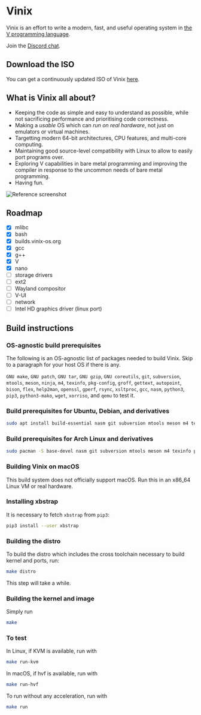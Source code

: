 # Vinix

Vinix is an effort to write a modern, fast, and useful operating system in [the V programming language](https://vlang.io).

Join the [Discord chat](https://discord.gg/S5Nm6ZDU38).

## Download the ISO

You can get a continuously updated ISO of Vinix [here](https://builds.vinix-os.org/repos/files/vinix/latest/vinix.iso).

## What is Vinix all about?

- Keeping the code as simple and easy to understand as possible, while not sacrificing
performance and prioritising code correctness.
- Making a *usable* OS which can *run on real hardware*, not just on emulators or
virtual machines.
- Targetting modern 64-bit architectures, CPU features, and multi-core computing.
- Maintaining good source-level compatibility with Linux to allow to easily port programs over.
- Exploring V capabilities in bare metal programming and improving the compiler in response to the uncommon needs of bare metal programming.
- Having fun.

![Reference screenshot](/screenshot.png?raw=true "Reference screenshot")

## Roadmap

- [x] mlibc
- [x] bash
- [x] builds.vinix-os.org
- [x] gcc
- [x] g++
- [X] V
- [x] nano
- [ ] storage drivers
- [ ] ext2
- [ ] Wayland compositor
- [ ] V-UI
- [ ] network
- [ ] Intel HD graphics driver (linux port)

## Build instructions

### OS-agnostic build prerequisites

The following is an OS-agnostic list of packages needed to build Vinix. Skip to a paragraph for your host OS if there is any.

`GNU make`, `GNU patch`, `GNU tar`, `GNU gzip`, `GNU coreutils`, `git`, `subversion`, `mtools`, `meson`, `ninja`, `m4`, `texinfo`, `pkg-config`, `groff`, `gettext`, `autopoint`, `bison`, `flex`, `help2man`, `openssl`, `gperf`, `rsync`, `xsltproc`, `gcc`, `nasm`, `python3`, `pip3`, `python3-mako`, `wget`, `xorriso`, and `qemu` to test it.

### Build prerequisites for Ubuntu, Debian, and derivatives
```bash
sudo apt install build-essential nasm git subversion mtools meson m4 texinfo pkg-config groff gettext autopoint bison flex help2man libssl-dev gperf rsync xsltproc python3 python3-pip python3-mako wget xorriso qemu-system-x86
```

### Build prerequisites for Arch Linux and derivatives
```bash
sudo pacman -S base-devel nasm git subversion mtools meson m4 texinfo pkgconf groff gettext bison flex help2man gperf rsync libxslt python python-pip python-mako wget xorriso qemu-arch-extra
```

### Building Vinix on macOS

This build system does not officially support macOS. Run this in an x86_64 Linux VM
or real hardware.

### Installing xbstrap

It is necessary to fetch `xbstrap` from `pip3`:
```bash
pip3 install --user xbstrap
```

### Building the distro

To build the distro which includes the cross toolchain necessary
to build kernel and ports, run:

```bash
make distro
```

This step will take a while.

### Building the kernel and image

Simply run
```bash
make
```

### To test

In Linux, if KVM is available, run with
```bash
make run-kvm
```

In macOS, if hvf is available, run with
```bash
make run-hvf
```

To run without any acceleration, run with
```bash
make run
```
